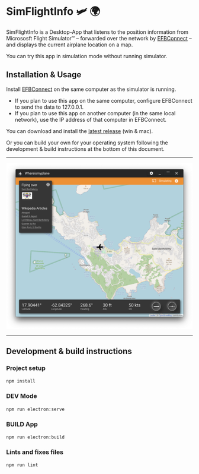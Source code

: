 # SimFlightInfo 🛩 🌍

SimFlightInfo is a Desktop-App that listens to the position information from Micrososft Flight Simulator™  – forwarded over the network by [EFBConnect](https://github.com/ollyau/EFBConnect/releases) – and displays the current airplane location on a map.

You can try this app in simulation mode without running simulator.

## Installation & Usage

Install [EFBConnect](https://github.com/ollyau/EFBConnect/releases) on the same computer as the simulator is running.

- If you plan to use this app on the same computer, configure EFBConnect to send the data to 127.0.0.1.
- If you plan to use this app on another computer (in the same local network), use the IP address of that computer in EFBConnect.

You can download and install the [latest release](https://github.com/ahles/SimFlightInfo/releases/latest) (win & mac).

Or you can build your own for your operating system following the development & build instructions at the bottom of this document.

---

![Screenshot](/docs/screenshot.png?raw=true "SimFlightInfo Screenshot")

---

## Development & build instructions

### Project setup
```
npm install
```

### DEV Mode
```
npm run electron:serve
```

### BUILD App
```
npm run electron:build
```

### Lints and fixes files
```
npm run lint
```
